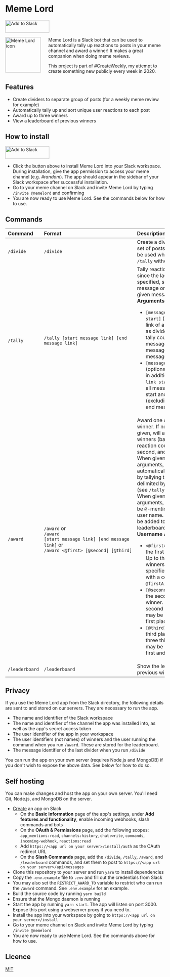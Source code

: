 # Meme Lord

<a href="https://slack.com/oauth/v2/authorize?client_id=580442220775.1325584195287&scope=channels:history,chat:write,commands,incoming-webhook,reactions:read&user_scope="><img alt="Add to Slack" height="40" width="139" src="https://platform.slack-edge.com/img/add_to_slack.png" srcSet="https://platform.slack-edge.com/img/add_to_slack.png 1x, https://platform.slack-edge.com/img/add_to_slack@2x.png 2x" /></a>

<img src="./memelord.png" alt="Meme Lord icon" width="112" height="112" align="left" style="margin-right: 24px" />

Meme Lord is a Slack bot that can be used to automatically tally up reactions to posts in your meme channel and award a winner! It makes a great companion when doing meme reviews.

This project is part of [#CreateWeekly](https://twitter.com/JosephusPaye/status/1214853295023411200), my attempt to create something new publicly every week in 2020.

## Features

-   Create dividers to separate group of posts (for a weekly meme review for example)
-   Automatically tally up and sort unique user reactions to each post
-   Award up to three winners
-   View a leaderboard of previous winners

## How to install

<a href="https://slack.com/oauth/v2/authorize?client_id=580442220775.1325584195287&scope=channels:history,chat:write,commands,incoming-webhook,reactions:read&user_scope="><img alt="Add to Slack" height="40" width="139" src="https://platform.slack-edge.com/img/add_to_slack.png" srcSet="https://platform.slack-edge.com/img/add_to_slack.png 1x, https://platform.slack-edge.com/img/add_to_slack@2x.png 2x" /></a>

-   Click the button above to install Meme Lord into your Slack workspace. During installation, give the app permission to access your meme channel (e.g. _#random_). The app should appear in the sidebar of your Slack workspace after successful installation.
-   Go to your meme channel on Slack and invite Meme Lord by typing `/invite @memelord` and confirming
-   You are now ready to use Meme Lord. See the commands below for how to use.

## Commands

| Command        | Format                                                                                                                                                         | Description                                                                                                                                                                                                                                                                                                                                                                                                                                                                                                                                                                                                                                                                                                                                                                                                                                                                                                                                                                                         |
| :------------- | :------------------------------------------------------------------------------------------------------------------------------------------------------------- | :-------------------------------------------------------------------------------------------------------------------------------------------------------------------------------------------------------------------------------------------------------------------------------------------------------------------------------------------------------------------------------------------------------------------------------------------------------------------------------------------------------------------------------------------------------------------------------------------------------------------------------------------------------------------------------------------------------------------------------------------------------------------------------------------------------------------------------------------------------------------------------------------------------------------------------------------------------------------------------------------------- |
| `/divide`      | `/divide`                                                                                                                                                      | Create a divider for a new set of posts. This divider will be used when you run `/tally` without an argument.                                                                                                                                                                                                                                                                                                                                                                                                                                                                                                                                                                                                                                                                                                                                                                                                                                                                                       |
| `/tally`       | `/tally [start message link] [end message link]`                                                                                                               | Tally reactions to posts since the last divider, or if specified, since the given message or between the given messages. <br>**Arguments**: <ul><li><code>[message link start]</code> (optional) - the link of a message to use as divider. If specified, tally counts all messages since that message (excluding the message).</li><li><code>[message link end]</code> (optional) - If specified in addition to `[message link start]`, tally counts all message between the start and end message (excluding the start and end messages).</li></ul>                                                                                                                                                                                                                                                                                                                                                                                                                                               |
| `/award`       | <code>/award</code> or <br> <code>/award [start message link] [end message link]</code> or <br> <code>/award&nbsp;<@first>&nbsp;[@second]&nbsp;[@third]</code> | Award one or more users as winner. If no arguments are given, will automatically pick winners (based on unique reaction count) for first, second, and third place.<br>When given message link arguments, will automatically pick winners by tallying the messages delimited by the given links (see `/tally` for details).<br>When given username arguments, each winner can be `@`-mentioned using their user name. The winners will be added to the leaderboard.<br>**Username Arguments**: <ul><li><code>&lt;@first&gt;</code> (required) - the first place winner. Up to three first place winners may be specified by separating with a comma: <code>@firstA,@firstB,@firstC</code></li><li><code>[@second]</code> (optional) - the second place winner. Up to three second place winners may be specified as with first place.</li><li><code>[@third]</code> (optional) - the third place winner. Up to three third place winners may be specified as with first and second places.</li></ul> |
| `/leaderboard` | `/leaderboard`                                                                                                                                                 | Show the leaderboard of previous winners.                                                                                                                                                                                                                                                                                                                                                                                                                                                                                                                                                                                                                                                                                                                                                                                                                                                                                                                                                           |

## Privacy

If you use the Meme Lord app from the Slack directory, the following details are sent to and stored on our servers. They are necessary to run the app.

-   The name and identifier of the Slack workspace
-   The name and identifier of the channel the app was installed into, as well as the app's secret access token
-   The user identifier of the app in your workspace
-   The user identifiers (not names) of winners and the user running the command when you run `/award`. These are stored for the leaderboard.
-   The message identifier of the last divider when you run `/divide`

You can run the app on your own server (requires Node.js and MongoDB) if you don't wish to expose the above data. See below for how to do so.

## Self hosting

You can make changes and host the app on your own server. You'll need Git, Node.js, and MongoDB on the server.

-   [Create](https://api.slack.com/apps/new) an app on Slack
    -   On the **Basic Information** page of the app's settings, under **Add features and functionality**, enable incoming webhooks, slash commands and bots
    -   On the **OAuth &amp; Permissions** page, add the following scopes: `app_mentions:read`, `channels:history`, `chat:write`, `commands`, `incoming-webhook`, `reactions:read`
    -   Add `https://<app url on your server>/install/auth` as the OAuth redirect URL
    -   On the **Slash Commands** page, add the `/divide`, `/tally`, `/award`, and `/leaderboard` commands, and set them to post to `https://<app url on your server>/api/messages`
-   Clone this repository to your server and run `yarn` to install dependencies
-   Copy the `.env.example` file to `.env` and fill out the credentials from Slack
-   You may also set the `RESTRICT_AWARD_TO` variable to restrict who can run the `/award` command. See `.env.example` for an example.
-   Build the source code by running `yarn build`
-   Ensure that the Mongo daemon is running
-   Start the app by running `yarn start`. The app will listen on port 3000. Expose this port using a webserver proxy if you need to.
-   Install the app into your workspace by going to `https://<app url on your server>/install`
-   Go to your meme channel on Slack and invite Meme Lord by typing `/invite @memelord`
-   You are now ready to use Meme Lord. See the commands above for how to use.

## Licence

[MIT](LICENCE)
